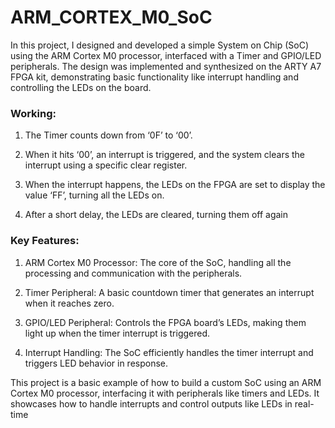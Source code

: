 # ARM_CORTEX_M0_SoC

In this project, I designed and developed a simple System on Chip (SoC) using the ARM Cortex M0 processor, interfaced with a Timer and GPIO/LED peripherals. The design was implemented and synthesized on the ARTY A7 FPGA kit, demonstrating basic functionality like interrupt handling and controlling the LEDs on the board.

### Working:

1. The Timer counts down from ‘0F’ to ‘00’.

2. When it hits ‘00’, an interrupt is triggered, and the system clears the interrupt using a specific clear register.

3. When the interrupt happens, the LEDs on the FPGA are set to display the value ‘FF’, turning all the LEDs on.

4. After a short delay, the LEDs are cleared, turning them off again

### Key Features:

1. ARM Cortex M0 Processor: The core of the SoC, handling all the processing and communication with the peripherals.

2. Timer Peripheral: A basic countdown timer that generates an interrupt when it reaches zero.

3. GPIO/LED Peripheral: Controls the FPGA board’s LEDs, making them light up when the timer interrupt is triggered.

4. Interrupt Handling: The SoC efficiently handles the timer interrupt and triggers LED behavior in response.

This project is a basic example of how to build a custom SoC using an ARM Cortex M0 processor, interfacing it with peripherals like timers and LEDs. It showcases how to handle interrupts and control outputs like LEDs in real-time
